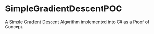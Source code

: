 # SimpleGradientDescentPOC
A Simple Gradient Descent Algorithm implemented into C# as a Proof of Concept.
